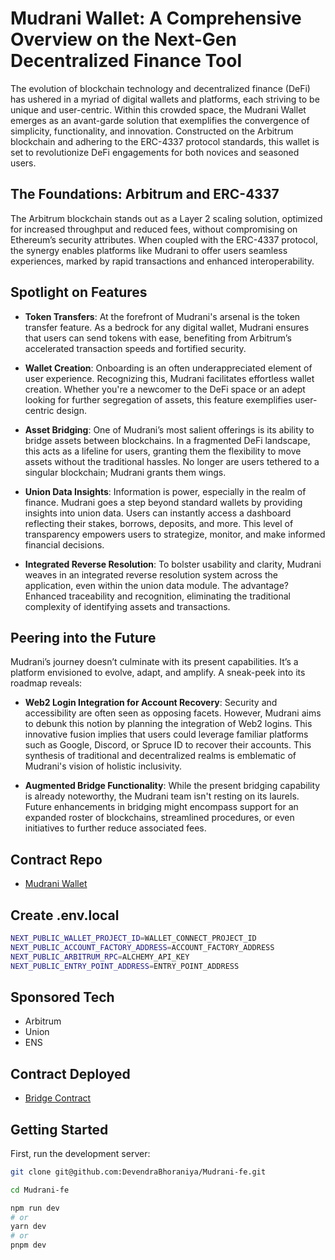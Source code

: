 # Mudrani Wallet: A Comprehensive Overview on the Next-Gen Decentralized Finance Tool

The evolution of blockchain technology and decentralized finance (DeFi) has ushered in a myriad of digital wallets and platforms, each striving to be unique and user-centric. Within this crowded space, the Mudrani Wallet emerges as an avant-garde solution that exemplifies the convergence of simplicity, functionality, and innovation. Constructed on the Arbitrum blockchain and adhering to the ERC-4337 protocol standards, this wallet is set to revolutionize DeFi engagements for both novices and seasoned users.

## The Foundations: Arbitrum and ERC-4337

The Arbitrum blockchain stands out as a Layer 2 scaling solution, optimized for increased throughput and reduced fees, without compromising on Ethereum’s security attributes. When coupled with the ERC-4337 protocol, the synergy enables platforms like Mudrani to offer users seamless experiences, marked by rapid transactions and enhanced interoperability.

## Spotlight on Features

- **Token Transfers**: At the forefront of Mudrani's arsenal is the token transfer feature. As a bedrock for any digital wallet, Mudrani ensures that users can send tokens with ease, benefiting from Arbitrum’s accelerated transaction speeds and fortified security.
- **Wallet Creation**: Onboarding is an often underappreciated element of user experience. Recognizing this, Mudrani facilitates effortless wallet creation. Whether you're a newcomer to the DeFi space or an adept looking for further segregation of assets, this feature exemplifies user-centric design.

- **Asset Bridging**: One of Mudrani’s most salient offerings is its ability to bridge assets between blockchains. In a fragmented DeFi landscape, this acts as a lifeline for users, granting them the flexibility to move assets without the traditional hassles. No longer are users tethered to a singular blockchain; Mudrani grants them wings.

- **Union Data Insights**: Information is power, especially in the realm of finance. Mudrani goes a step beyond standard wallets by providing insights into union data. Users can instantly access a dashboard reflecting their stakes, borrows, deposits, and more. This level of transparency empowers users to strategize, monitor, and make informed financial decisions.

- **Integrated Reverse Resolution**: To bolster usability and clarity, Mudrani weaves in an integrated reverse resolution system across the application, even within the union data module. The advantage? Enhanced traceability and recognition, eliminating the traditional complexity of identifying assets and transactions.

## Peering into the Future

Mudrani’s journey doesn’t culminate with its present capabilities. It’s a platform envisioned to evolve, adapt, and amplify. A sneak-peek into its roadmap reveals:

- **Web2 Login Integration for Account Recovery**: Security and accessibility are often seen as opposing facets. However, Mudrani aims to debunk this notion by planning the integration of Web2 logins. This innovative fusion implies that users could leverage familiar platforms such as Google, Discord, or Spruce ID to recover their accounts. This synthesis of traditional and decentralized realms is emblematic of Mudrani's vision of holistic inclusivity.

- **Augmented Bridge Functionality**: While the present bridging capability is already noteworthy, the Mudrani team isn't resting on its laurels. Future enhancements in bridging might encompass support for an expanded roster of blockchains, streamlined procedures, or even initiatives to further reduce associated fees.

## Contract Repo

- [Mudrani Wallet](https://github.com/karangoraniya/mudrani-wallet-contract)

## Create .env.local

```bash
NEXT_PUBLIC_WALLET_PROJECT_ID=WALLET_CONNECT_PROJECT_ID
NEXT_PUBLIC_ACCOUNT_FACTORY_ADDRESS=ACCOUNT_FACTORY_ADDRESS
NEXT_PUBLIC_ARBITRUM_RPC=ALCHEMY_API_KEY
NEXT_PUBLIC_ENTRY_POINT_ADDRESS=ENTRY_POINT_ADDRESS
```

## Sponsored Tech

- Arbitrum
- Union
- ENS

## Contract Deployed

- [Bridge Contract](https://goerli.arbiscan.io/address/0x01998fEd8EC786ed3Bce37Cac7Abd20F1adBCBB6)

## Getting Started

First, run the development server:

```bash
git clone git@github.com:DevendraBhoraniya/Mudrani-fe.git
```

```bash
cd Mudrani-fe
```

```bash
npm run dev
# or
yarn dev
# or
pnpm dev
```
